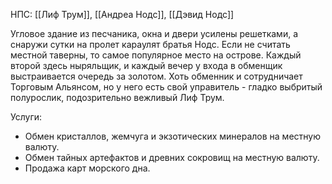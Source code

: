 НПС: [[Лиф Трум]], [[Андреа Нодс]], [[Дэвид Нодс]]

Угловое здание из песчаника, окна и двери усилены решетками, а снаружи сутки на пролет караулят братья Нодс. Если не считать местной таверны, то самое популярное место на острове. Каждый второй здесь ныряльщик, и каждый вечер у входа в обменщик выстраивается очередь за золотом. Хоть обменник и сотрудничает Торговым Альянсом, но у него есть свой управитель - гладко выбритый полурослик, подозрительно вежливый Лиф Трум. 

Услуги: 
* Обмен кристаллов, жемчуга и экзотических минералов на местную валюту.
* Обмен тайных артефактов и древних сокровищ на местную валюту.
* Продажа карт морского дна.
